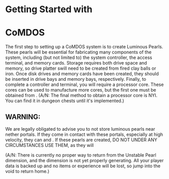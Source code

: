 # Getting Started with

# CoMDOS

The first step to setting up a CoMDOS system is to create Luminous Pearls. These pearls will be essential for fabricating many components of the system, including (but not limited to) the system controller, the access terminal, and memory cards. Storage requires both drive space and memory, so drive platter swill need to be created from fired clay balls or iron. Once disk drives and memory cards have been created, they should be inserted in drive bays and memory bays, respectively. Finally, to complete a controller and terminal, you will require a processor core. These cores can be used to manufacture more cores, but the first one must be obtained from <!-- fuzz 12 -->. (A/N: The final method to obtain a processor core is NYI. You can find it in dungeon chests until it's implemented.)

## WARNING:

We are legally obligated to advise you to not store luminous pearls near nether portals. If they come in contact with these portals, especially at high velocity, they can <!-- fuzz 24 --> and <!-- fuzz 16 -->. If these pearls are created, DO NOT UNDER ANY CIRCUMSTANCES USE THEM, as they will <!-- fuzz 8 --> *<!-- fuzz 8 -->* **<!-- fuzz 8 -->**

(A/N: There is currently no proper way to return from the Unstable Pearl dimension, and the dimension is not yet properly generating. All your player data is backed up and no items or experience will be lost, so jump into the void to return home.)
